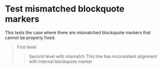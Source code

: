 # Test mismatched blockquote markers

This tests the case where there are mismatched blockquote markers that cannot be properly fixed.

> First level
>> Second level with mismatch
>  > This line has inconsistent alignment with internal blockquote marker
